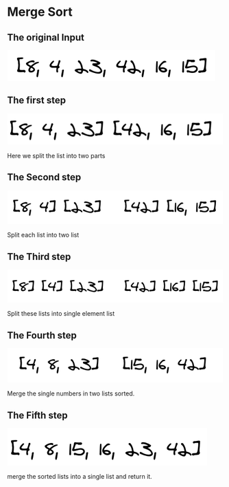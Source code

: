 # Merge Sort

## The original Input

![1](/Assets/merge_sort/1.png)

## The first step

![2](/Assets/merge_sort/2.png)

Here we split the list into two parts

## The Second step

![3](/Assets/merge_sort/3.png)

Split each list into two list

## The Third step

![4](/Assets/merge_sort/4.png)

Split these lists into single element list

## The Fourth step

![5](/Assets/merge_sort/5.png)

Merge the single numbers in two lists sorted.

## The Fifth step

![6](/Assets/merge_sort/6.png)

merge the sorted lists into a single list and return it.
